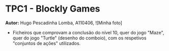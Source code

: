 # TPC1 - Blockly Games
**Autor:** Hugo Pescadinha Lomba, A110406, ![Minha foto] 
- Ficheiros que comprovam a conclusão do nível 10, quer do jogo "Maze", quer do jogo "Turtle" (desenho do comboio), com os respetivos "conjuntos de ações" utilizados.
